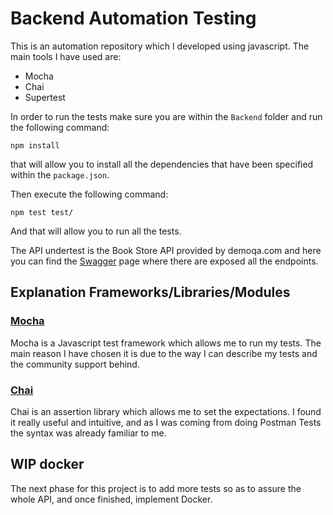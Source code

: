 # Backend Automation Testing

This is an automation repository which I developed using javascript. 
The main tools I have used are:

- Mocha
- Chai
- Supertest

In order to run the tests make sure you are within the `Backend` folder and run the following command:

`npm install`

that will allow you to install all the dependencies that have been specified within the `package.json`. 

Then execute the following command:

`npm test test/`

And that will allow you to run all the tests.

The API undertest is the Book Store API provided by demoqa.com and here you can find the [Swagger](https://demoqa.com/swagger/#/) page where there are exposed all the endpoints.

## Explanation Frameworks/Libraries/Modules

### [Mocha](https://mochajs.org/)
Mocha is a Javascript test framework which allows me to run my tests. The main reason I have chosen it is due to the way I can describe my tests and the community support behind.

### [Chai](https://www.chaijs.com/)
Chai is an assertion library which allows me to set the expectations. I found it really useful and intuitive, and as I was coming from doing Postman Tests the syntax was already familiar to me.





## WIP docker
The next phase for this project is to add more tests so as to assure the whole API, and once finished, implement Docker.
